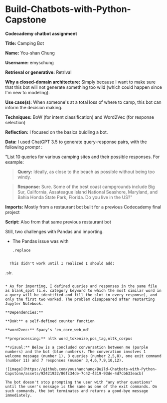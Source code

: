 # Build-Chatbots-with-Python-Capstone
**Codecademy chatbot assignment**

**Title:** Camping Bot

**Name:** You-shan Chung

**Username:** emyschung

**Retrieval or generative:** Retrival

**Why a closed-domain architecture:** Simply because I want to make sure that this bot will not generate something too wild (which could happen since I'm new to modeling). 

**Use case(s):** When someone's at a total loss of where to camp, this bot can inform the decision making. 

**Techniques:** BoW (for intent classification) and Word2Vec (for response selection)

**Reflection:** 
I focused on the basics buidling a bot.

**Data:** I used ChatGPT 3.5 to generate query-response pairs, with the following _prompt_ :
  
  "List 10 queries for various camping sites and their possible responses. For example:

>**Query:** Ideally, as close to the beach as possible without being too windy.

>**Response:** Sure. Some of the best coast campgrounds include Big Sur, California, Assateague Island National Seashore, Maryland, and Bahia Honda State Park, Florida. Do you live in the US?"

**Imports:** Mostly from a restaurant bot built for a previous Codecademy final project

**Script:** Also from that same previous restaurant bot

Still, two challenges with Pandas and importing. 

* The Pandas issue was with
  ```
  .replace
```

  This didn't work until I realized I should add:

```
   .str. 
```
  
* As for importing, I defined queries and responses in the same file as blank_spot (i.e. category keyword to which the most similar word in a query will be identified and fill the slot in every response), and only the first two worked. The problem disappeared after restarting Jupyter Notebook. 

**Dependencies:**

**BoW:** a self-defined counter function

**word2vec:** Spacy's 'en_core_web_md'

**preprocessing:** nltk word_tokenize,pos_tag,nltk_corpus

**visual:** Below is a concluded conversation between me (purple numbers) and the bot (blue numbers). The converation involves 1 welcome message (number 1), 3 queries (number 2,5,8), one exit command (number 11) and 7 responses (number 3,4,6,7,9,10,12). 

![image](https://github.com/youshanchung/Build-Chatbots-with-Python-Capstone/assets/92421932/86fc34de-7c42-4319-93de-4d7cb633eacb)

The bot doesn't stop prompting the user with "any other questions" until the user's message is the same as one of the exit commands. On such commands, the bot terminates and returns a good-bye message immediately. 
